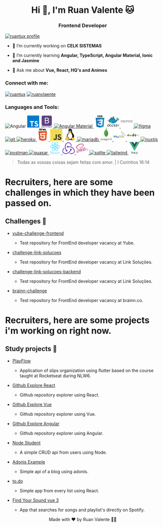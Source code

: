 <h1 align="center">Hi 👋, I'm Ruan Valente 🐱</h1>
<h3 align="center">Frontend Developer</h3>

<p align="left"> <a href="https://twitter.com/ruantux" target="blank"><img src="https://img.shields.io/twitter/follow/ruantux?logo=twitter&style=for-the-badge" alt="ruantux profile" /></a> </p>

- 🔭 I’m currently working on **CELK SISTEMAS**

- 🌱 I’m currently learning **Angular, TypeScript, Angular Material, Ionic and Jasmine**

- 💬 Ask me about **Vue, React, HQ's and Animes**

<h3 align="left">Connect with me:</h3>
<p align="left" style="color: white" style="filter: invert(80%) sepia(0%) saturate(2878%) hue-rotate(346deg) brightness(104%) contrast(97%);">
<a href="https://twitter.com/ruantux" target="blank"><img align="center" src="https://cdn.jsdelivr.net/npm/simple-icons@3.0.1/icons/twitter.svg" alt="ruantux" height="30" width="40" /></a>
<a href="https://www.linkedin.com/in/ruan-valente/" target="blank"><img align="center" src="https://cdn.jsdelivr.net/npm/simple-icons@3.0.1/icons/linkedin.svg" alt="ruanvlaente" height="30" width="40" /></a>

</p>
<h3 align="left">Languages and Tools:</h3>
<p align="left"><img src="https://angular.io/assets/images/logos/angular/angular.svg" width="40" height="40" alt="Angular"/></a>
</a> <a href="https://www.typescriptlang.org/" target="_blank"> <img src="https://raw.githubusercontent.com/devicons/devicon/master/icons/typescript/typescript-original.svg" alt="typescript" width="40" height="40"/> <a href="https://getbootstrap.com" target="_blank"> <img src="https://raw.githubusercontent.com/devicons/devicon/master/icons/bootstrap/bootstrap-plain-wordmark.svg" alt="bootstrap" width="40" height="40"/> </a> <a href="https://material.angular.io/
" target="_blank"> <img src="https://encrypted-tbn0.gstatic.com/images?q=tbn:ANd9GcRTqgXR4wUZDue4E-NryKy2_0pmnF1gz6smOg&usqp=CAU" alt="Angular Material" width="40" height="40"/> </a> <a href="https://www.w3schools.com/css/" target="_blank"> <img src="https://raw.githubusercontent.com/devicons/devicon/master/icons/css3/css3-original-wordmark.svg" alt="css3" width="40" height="40"/> </a> <a href="https://www.docker.com/" target="_blank"> <img src="https://raw.githubusercontent.com/devicons/devicon/master/icons/docker/docker-original-wordmark.svg" alt="docker" width="40" height="40"/> </a> <a href="https://expressjs.com" target="_blank"> <img src="https://raw.githubusercontent.com/devicons/devicon/master/icons/express/express-original-wordmark.svg" alt="express" width="40" height="40"/> </a> <a href="https://www.figma.com/" target="_blank"> <img src="https://www.vectorlogo.zone/logos/figma/figma-icon.svg" alt="figma" width="40" height="40"/> </a> </a> </a> <a href="https://git-scm.com/" target="_blank"> <img src="https://www.vectorlogo.zone/logos/git-scm/git-scm-icon.svg" alt="git" width="40" height="40"/> </a> <a href="https://heroku.com" target="_blank"> <img src="https://www.vectorlogo.zone/logos/heroku/heroku-icon.svg" alt="heroku" width="40" height="40"/> </a> <a href="https://www.w3.org/html/" target="_blank"> <img src="https://raw.githubusercontent.com/devicons/devicon/master/icons/html5/html5-original-wordmark.svg" alt="html5" width="40" height="40"/> </a> <a href="https://developer.mozilla.org/en-US/docs/Web/JavaScript" target="_blank"> <img src="https://raw.githubusercontent.com/devicons/devicon/master/icons/javascript/javascript-original.svg" alt="javascript" width="40" height="40"/> </a> </a> <a href="https://www.linux.org/" target="_blank"> <img src="https://raw.githubusercontent.com/devicons/devicon/master/icons/linux/linux-original.svg" alt="linux" width="40" height="40"/> </a> <a href="https://mariadb.org/" target="_blank"> <img src="https://www.vectorlogo.zone/logos/mariadb/mariadb-icon.svg" alt="mariadb" width="40" height="40"/> </a> <a href="https://www.mongodb.com/" target="_blank"> <img src="https://raw.githubusercontent.com/devicons/devicon/master/icons/mongodb/mongodb-original-wordmark.svg" alt="mongodb" width="40" height="40"/> </a> <a href="https://www.mysql.com/" target="_blank"> <img src="https://raw.githubusercontent.com/devicons/devicon/master/icons/mysql/mysql-original-wordmark.svg" alt="mysql" width="40" height="40"/> </a> </a> <a href="https://nodejs.org" target="_blank"> <img src="https://raw.githubusercontent.com/devicons/devicon/master/icons/nodejs/nodejs-original-wordmark.svg" alt="nodejs" width="40" height="40"/> </a> <a href="https://nuxtjs.org/" target="_blank"> <img src="https://www.vectorlogo.zone/logos/nuxtjs/nuxtjs-icon.svg" alt="nuxtjs" width="40" height="40"/> </a> <a href="https://postman.com" target="_blank"> <img src="https://www.vectorlogo.zone/logos/getpostman/getpostman-icon.svg" alt="postman" width="40" height="40"/> </a> <a href="https://quasar.dev/" target="_blank"> <img src="https://cdn.quasar.dev/logo/svg/quasar-logo.svg" alt="quasar" width="40" height="40"/> </a> <a href="https://reactjs.org/" target="_blank"> <img src="https://raw.githubusercontent.com/devicons/devicon/master/icons/react/react-original-wordmark.svg" alt="react" width="40" height="40"/> </a> </a> <a href="https://redux.js.org" target="_blank"> <img src="https://raw.githubusercontent.com/devicons/devicon/master/icons/redux/redux-original.svg" alt="redux" width="40" height="40"/> </a> <a href="https://sass-lang.com" target="_blank"> <img src="https://raw.githubusercontent.com/devicons/devicon/master/icons/sass/sass-original.svg" alt="sass" width="40" height="40"/> </a> <a href="https://www.sqlite.org/" target="_blank"> <img src="https://www.vectorlogo.zone/logos/sqlite/sqlite-icon.svg" alt="sqlite" width="40" height="40"/> </a> <a href="https://tailwindcss.com/" target="_blank"> <img src="https://www.vectorlogo.zone/logos/tailwindcss/tailwindcss-icon.svg" alt="tailwind" width="40" height="40"/> </a>  </a> <a href="https://vuejs.org/" target="_blank"> <img src="https://raw.githubusercontent.com/devicons/devicon/master/icons/vuejs/vuejs-original-wordmark.svg" alt="vuejs" width="40" height="40"/> </a> </p>

> Todas as vossas coisas sejam feitas com amor. | I Coríntios 16:14

# Recruiters, here are some challenges in which they have been passed on.

## Challenges 💪

- [yube-challenge-frontend](https://github.com/ruanvalente/yube-challenge-frontend)
    - Test repository for FrontEnd developer vacancy at Yube.

- [challenge-link-solucoes](https://github.com/ruanvalente/yube-challenge-frontend)
    - Test repository for FrontEnd developer vacancy at Link Soluções.


- [challenge-link-solucoes-backend](challenge-link-solucoes-backend)
    - Test repository for FrontEnd developer vacancy at Link Soluções.

- [brainn-challenge](https://github.com/ruanvalente/brainn-challenge)
    - Test repository for FrontEnd developer vacancy at brainn.co.


# Recruiters, here are some projects i'm working on right now.

## Study projects 💆

- [PlayFlow](https://github.com/ruanvalente/payflow)
    - Application of slips organization using flutter based on the course taught at Rocketseat during NLW6.

- [Github Explore React](https://github.com/ruanvalente/github-explore)
    - Github repository explorer using React.

- [Github Explore Vue](https://github.com/ruanvalente/github-explore-vue)
    - Github repository explorer using Vue.

- [Github Explore Angular](https://github.com/ruanvalente/github-explore-angular)
    - Github repository explorer using Angular.
- [Node Student](https://github.com/ruanvalente/node-student/tree/master/node-api)
    - A simple CRUD api from users using Node.
- [Adonis Example](https://github.com/ruanvalente/adonis-example)
    - Simple api of a blog using adonis.

- [to.do](https://github.com/ruanvalente/to.do)
    - Simple app from every list using React.

- [Find Your Sound vue 3](https://github.com/ruanvalente/find-your-sound-vue3)
    - App that searches for songs and playlist's directly on Spotify.



<p align="center">
Made with ❤️ by Ruan Valente 👋🏽
</p>
